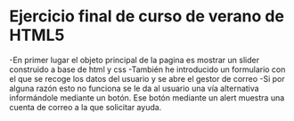 Ejercicio final de curso de verano de HTML5
===========
-En primer lugar el objeto principal de la pagina es mostrar un slider construido a base de html y css
-También he introducido un formulario con el que se recoge los datos del usuario y se abre el gestor de correo
-Si por alguna razón esto no funciona se le da al usuario una vía alternativa informándole mediante un botón.
Ese botón mediante un alert muestra una cuenta de correo a la que solicitar ayuda.
